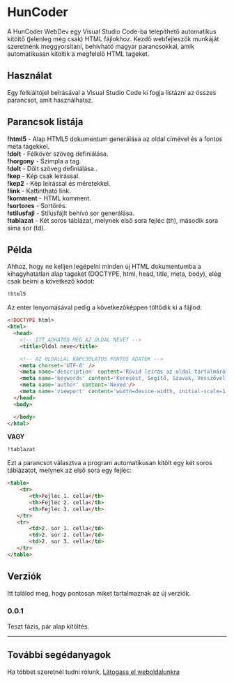 # HunCoder

A HunCoder WebDev egy Visual Studio Code-ba telepíthető automatikus kitöltő (jelenleg még csak) HTML fájlokhoz. Kezdő webfejleszők munkáját szeretnénk meggyorsítani, behívható magyar parancsokkal, amik automatikusan kitöltik a megfelelő HTML tageket.

## Használat

Egy felkiáltójel beírásával a Visual Studio Code ki fogja listázni az összes parancsot, amit használhatsz.

## Parancsok listája

**!html5** - Alap HTML5 dokumentum generálása az oldal címével és a fontos meta tagekkel.  
**!dolt** - Félkövér szöveg definiálása.  
**!horgony** - Szimpla a tag.  
**!dolt** - Dőlt szöveg definiálása..  
**!kep** - Kép csak leírással.  
**!kep2** - Kép leírással és méretekkel.  
**!link** - Kattintható link.  
**!komment** - HTML komment.  
**!sortores** - Sortörés.  
**!stilusfajl** - Stílusfájlt behívó sor generálása.  
**!tablazat** - Két soros táblázat, melynek első sora fejléc (th), második sora sima sor (td).

## Példa

Ahhoz, hogy ne kelljen legépelni minden új HTML dokumentumba a kihagyhatatlan alap tageket (DOCTYPE, html, head,
title, meta, body), elég csak beírni a következő kódot:

```html
!html5
```

Az enter lenyomásával pedig a következőképpen töltődik ki a fájlod:

```html
<!DOCTYPE html>
<html>
  <head>
    <!-- ITT ADHATOD MEG AZ OLDAL NEVÉT -->
    <title>Oldal neve</title>

    <!-- AZ OLDALLAL KAPCSOLATOS FONTOS ADATOK -->
    <meta charset='UTF-8' />
    <meta name='description' content='Rövid leírás az oldal tartalmáról'/>
    <meta name='keywords' content='Keresést, Segítő, Szavak, Vesszővel, Elválasztva'/>
    <meta name='author' content='Neved'/>
    <meta name='viewport' content='width=device-width, initial-scale=1.0'/>
  </head>
  <body>

  </body>
</html>
```

**VAGY**

~~~html
!tablazat
~~~

Ezt a parancsot választva a program automatikusan kitölt egy két soros táblázatot, melynek az első sora egy fejléc:

~~~html
<table>
    <tr>
       <th>Fejléc 1. cella</th>
       <th>Fejléc 2. cella</th>
       <th>Fejléc 3. cella</th>
   </tr>
   <tr>
       <td>2. sor 1. cella</td>
       <td>2. sor 2. cella</td>
       <td>2. sor 3. cella</td>
   </tr>
</table>
~~~

## Verziók

Itt találod meg, hogy pontosan miket tartalmaznak az új verziók.

### 0.0.1

Teszt fázis, pár alap kitöltés.

---

## További segédanyagok

Ha többet szeretnél tudni rólunk, [Látogass el weboldalunkra](http://huncoder.hu)